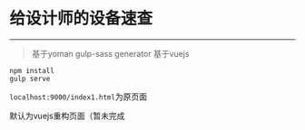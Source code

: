 # 给设计师的设备速查

---
> 基于yoman gulp-sass generator
> 基于vuejs

	npm install
	gulp serve
	
`localhost:9000/index1.html`为原页面

默认为vuejs重构页面（暂未完成